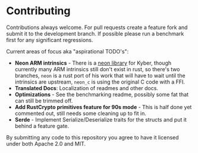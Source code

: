 # Contributing

Contributions always welcome. For pull requests create a feature fork and submit it to the development branch. If possible please run a benchmark first for any significant regressions. 

Current areas of focus aka "aspirational TODO's":

* **Neon ARM intrinsics** - There is a [neon library](https://github.com/cothan/kyber/tree/round3/neon) for Kyber, though currently many ARM intrinsics still don't exist in rust, so there's two branches, `neon` is a rust port of his work that will have to wait until the intrinsics are upstream, `neon_c` is using the original C code with a FFI.
* **Translated Docs**: Localization of readmes and other docs.
* **Optimizations** - See the benchmarking readme, possibly some fat that can still be trimmed off.
* **Add RustCrypto primitives feature for 90s mode** - This is half done yet commented out, still needs some cleaning up to fit in.
* **Serde** - Implement Serialize/Deserialize traits for the structs and put it behind a feature gate.

By submitting any code to this repository you agree to have it licensed under both Apache 2.0 and MIT.  